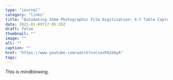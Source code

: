 ```yaml
---
type: "journal"
category: "links"
title: "Automating 35mm Photographic Film Digitization: X-Y Table Capture System Design and Assessment - YouTube"
date: 2021-01-09T17:05:20Z
draft: false
thumbnail: ""
image: ""
alt: ""
caption: ""
href: "https://www.youtube.com/watch?v=CcexPAsbQyA"
tags:
---
```


This is mindblowing.
